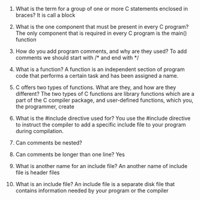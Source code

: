 1. What is the term for a group of one or more C statements enclosed in braces?
It is call a block
2. What is the one component that must be present in every C program?
The only component that is required in every C program is the main() function
3. How do you add program comments, and why are they used?
To add comments we should start with /* and end with */
4. What is a function?
A function is an independent section of program code that performs a certain task and
has been assigned a name.
5. C offers two types of functions. What are they, and how are they different?
The two types of C functions are library functions
which are a part of the C compiler package, and user-defined functions, which you, the programmer,
create
6. What is the #include directive used for?
You use the #include directive to instruct the compiler to add a specific include file to your program during compilation.
7. Can comments be nested?

8. Can comments be longer than one line?
Yes
9. What is another name for an include file?
An another name of include file is header files
10. What is an include file?
An include file is a separate disk file that contains information needed by your
program or the compiler